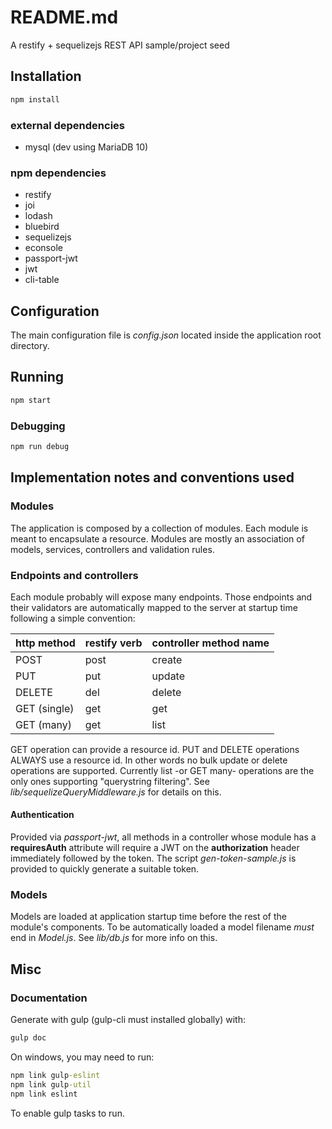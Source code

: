 # README.md

A restify + sequelizejs REST API sample/project seed

## Installation

```bash
npm install
```

### external dependencies

* mysql (dev using MariaDB 10)

### npm dependencies

* restify
* joi
* lodash
* bluebird
* sequelizejs
* econsole
* passport-jwt
* jwt
* cli-table

## Configuration

The main configuration file is *config.json* located inside the application root directory.

## Running

```bash
npm start
```

### Debugging

```bash
npm run debug
```

## Implementation notes and conventions used

### Modules

The application is composed by a collection of modules. Each module is meant to encapsulate a resource.
Modules are mostly an association of models, services, controllers and validation rules.

### Endpoints and controllers

Each module probably will expose many endpoints. Those endpoints and their validators are automatically mapped to the server at startup time following a simple convention:

http method		| restify verb	| controller method name
--------------|---------------|-----------------------
POST			    | post			    | create
PUT				    | put			      | update
DELETE			  | del			      | delete
GET	(single)	| get			      | get
GET (many)		| get			      | list

GET operation can provide a resource id. PUT and DELETE operations ALWAYS use a resource id. In other words no bulk update or delete operations are supported.
Currently list -or GET many- operations are the only ones supporting "querystring filtering".
See *lib/sequelizeQueryMiddleware.js* for details on this.

#### Authentication

Provided via *passport-jwt*, all methods in a controller whose module has a **requiresAuth** attribute will require a JWT on the **authorization** header immediately followed by the token.
The script *gen-token-sample.js* is provided to quickly generate a suitable token.

### Models

Models are loaded at application startup time before the rest of the module's components.
To be automatically loaded a model filename *must* end in *Model.js*. See *lib/db.js* for more info on this.

## Misc

### Documentation

Generate with gulp (gulp-cli must installed globally) with:

```bash
gulp doc
```

On windows, you may need to run:

```cmd
npm link gulp-eslint
npm link gulp-util
npm link eslint
```

To enable gulp tasks to run.
